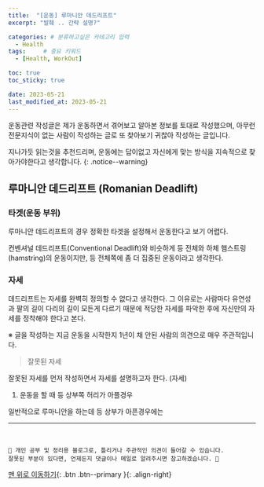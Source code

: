 ```yaml
---
title:  "[운동] 루마니안 데드리프트"  
excerpt: "발췌 .. 간략 설명?"

categories: # 분류하고싶은 카테고리 입력
  - Health
tags:     # 중요 키워드
  - [Health, WorkOut]

toc: true
toc_sticky: true

date: 2023-05-21
last_modified_at: 2023-05-21
---
```


운동관련 작성글은 제가 운동하면서 겪어보고 알아본 정보를 토대로 작성했으며, 아무런 전문지식이 없는 사람이 작성하는 글로 또 찾아보기 귀찮아 작성하는 글입니다.

지나가듯 읽는것을 추천드리며, 운동에는 답이없고 자신에게 맞는 방식을 지속적으로 찾아가야한다고 생각합니다.
{: .notice--warning}

## 루마니안 데드리프트 (Romanian Deadlift)

### 타겟(운동 부위)

루마니안 데드리프트의 경우 정확한 타겟을 설정해서 운동한다고 보기 어렵다. 

컨벤셔널 데드리프트(Conventional Deadlift)와 비슷하게 등 전체와 하체 햄스트링(hamstring)의 운동이지만, 등 전체쪽에 좀 더 집중된 운동이라고 생각한다.

### 자세

데드리프트는 자세를 완벽히 정의할 수 없다고 생각한다. 그 이유로는 사람마다 유연성과 팔의 길이 다리의 길이 모든게 다르기 때문에 적당한 자세를 파악한 후에 자신만의 자세를 정착해야 한다고 본다.

※ 글을 작성하는 지금 운동을 시작한지 1년이 채 안된 사람의 의견으로 매우 주관적입니다. 

  

> 잘못된 자세 

잘못된 자세를 먼저 작성하면서 자세를 설명하고자 한다. (자세)

1. 운동을 할 때 등 상부쪽 허리가 아플경우

일반적으로 루마니안을 하는데 등 상부가 아픈경우에는 


***
<br>
    
    📢 개인 공부 및 정리용 블로그로, 틀리거나 주관적인 의견이 들어갈 수 있습니다.
    잘못된 부분이 있다면, 언제든지 댓글이나 메일로 알려주시면 참고하겠습니다. 🔔

[맨 위로 이동하기](#){: .btn .btn--primary }{: .align-right}